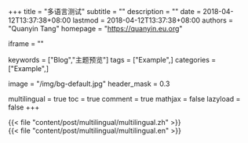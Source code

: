+++
title = "多语言测试"
subtitle = ""
description = ""
date = 2018-04-12T13:37:38+08:00
lastmod = 2018-04-12T13:37:38+08:00
authors = "Quanyin Tang"
homepage = "https://quanyin.eu.org"

iframe = ""

keywords = ["Blog","主题预览"]
tags = ["Example",]
categories = ["Example",]

image = "/img/bg-default.jpg"
header_mask = 0.3 

multilingual = true
toc = true
comment = true
mathjax = false
lazyload = false
+++

<div class="zh post-container">
{{< file "content/post/multilingual/multilingual.zh" >}}
</div>
<div class="en post-container">
{{< file "content/post/multilingual/multilingual.en" >}}
</div>